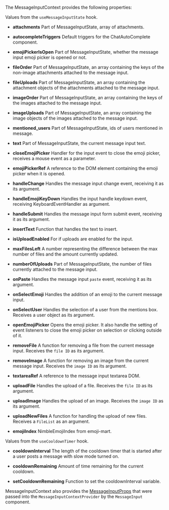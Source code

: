 The MessageInputContext provides the following properties:

Values from the `useMessageInputState` hook.

- **attachments** Part of MessageInputState, array of attachments.

- **autocompleteTriggers** Default triggers for the ChatAutoComplete component.

- **emojiPickerIsOpen** Part of MessageInputState, whether the message input emoji picker is opened or not.

- **fileOrder** Part of MessageInputState, an array containing the keys of the non-image attachments attached to the message input.

- **fileUploads** Part of MessageInputState, an array containing the attachment objects of the attachments attached to the message input.

- **imageOrder** Part of MessageInputState, an array containing the keys of the images attached to the message input.

- **imageUploads** Part of MessageInputState, an array containing the image objects of the images attached to the message input.

- **mentioned_users** Part of MessageInputState, ids of users mentioned in message.

- **text** Part of MessageInputState, the current message input text.

- **closeEmojiPicker** Handler for the input event to close the emoji picker, receives a mouse event as a parameter.

- **emojiPickerRef** A reference to the DOM element containing the emoji picker when it is opened.

- **handleChange** Handles the message input change event, receiving it as its argument.

- **handleEmojiKeyDown** Handles the input handle keydown event, receiving KeyboardEventHandler as argument.

- **handleSubmit** Handles the message input form submit event, receiving it as its argument.

- **insertText** Function that handles the text to insert.

- **isUploadEnabled** For if uploads are enabled for the input.

- **maxFilesLeft** A number representing the difference between the max number of files and the amount currently updated.

- **numberOfUploads** Part of MessageInputState, the number of files currently attached to the message input.

- **onPaste** Handles the message input `paste` event, receiving it as its argument.

- **onSelectEmoji** Handles the addition of an emoji to the current message input.

- **onSelectUser** Handles the selection of a user from the mentions box. Receives a user object as its argument.

- **openEmojiPicker** Opens the emoji picker. It also handle the setting of event listeners to close the emoji picker on selection or clicking outside of it.

- **removeFile** A function for removing a file from the current message input. Receives the `file ID` as its argument.

- **removeImage** A function for removing an image from the current message input. Receives the `image ID` as its argument.

- **textareaRef** A reference to the message input textarea DOM.

- **uploadFile** Handles the upload of a file. Receives the `file ID` as its argument.

- **uploadImage** Handles the upload of an image. Receives the `image ID` as its argument.

- **uploadNewFiles** A function for handling the upload of new files. Receives a `FileList` as an argument.

- **emojiIndex** NimbleEmojiIndex from emoji-mart.

Values from the `useCooldownTimer` hook.

- **cooldownInterval** The length of the cooldown timer that is started after a user posts a message with slow mode turned on.

- **cooldownRemaining** Amount of time remaining for the current cooldown.

- **setCooldownRemaining** Function to set the cooldownInterval variable.

MessageInputContext also provides the [MessageInputProps](https://getstream.github.io/stream-chat-react/#messageinput) that were passed into the `MessageInputContextProvider` by the `MessageInput` component.